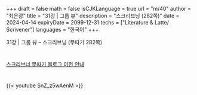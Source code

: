 +++
draft = false
math = false
isCJKLanguage = true
url = "m/40"
author = "최은광"
title = "31강 | 그룹 뷰"
description = "스크리브닝 (282쪽)"
date = 2024-04-14
expiryDate = 2099-12-31
techs = ["Literature & Latte/ Scrivener"]
languages = "한국어"
+++

31강 | 그룹 뷰 – 스크리브닝 (무따기 282쪽)

<!--more--> 

#

[스크리브너 무따기 블로그 이전 안내](../../docs/scrivener/newsroom/scrivener-notice-01/)

#

<script async src="https://pagead2.googlesyndication.com/pagead/js/adsbygoogle.js?client=ca-pub-2618164900782657"
     crossorigin="anonymous"></script>
<ins class="adsbygoogle"
     style="display:block"
     data-ad-format="autorelaxed"
     data-ad-client="ca-pub-2618164900782657"
     data-ad-slot="3789799679"></ins>
<script>
     (adsbygoogle = window.adsbygoogle || []).push({});
</script>

#

{{< youtube SnZ_z5wAenM >}}

#